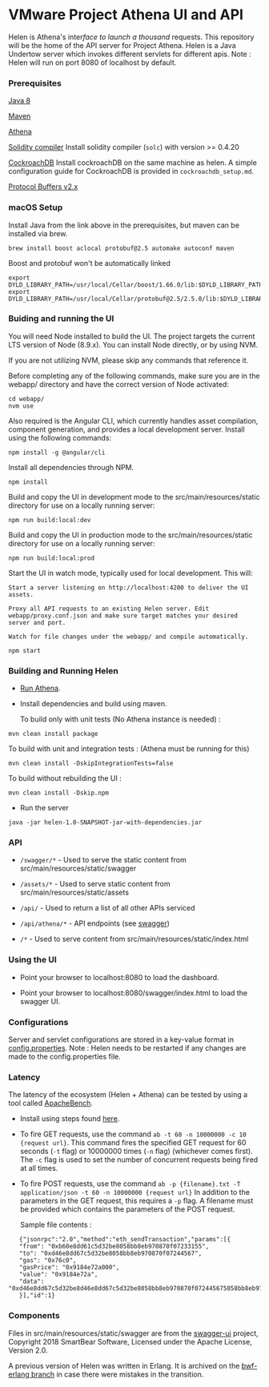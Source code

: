 # VMware Project Athena UI and API

Helen is Athena's inter*face to launch a thousand* requests. This
repository will be the home of the API server for Project
Athena. Helen is a Java Undertow server which invokes different
servlets for different apis. Note : Helen will run on port 8080 of
localhost by default.

### Prerequisites

[Java 8](http://www.oracle.com/technetwork/java/javase/downloads/jre8-downloads-2133155.html)

[Maven](https://www.rosehosting.com/blog/how-to-install-maven-on-ubuntu-16-04/)

[Athena](https://github.com/vmwathena/athena)

[Solidity compiler](http://solidity.readthedocs.io/en/v0.4.24/installing-solidity.html)
Install solidity compiler (`solc`) with version >= 0.4.20

[CockroachDB](https://www.cockroachlabs.com/docs/stable/install-cockroachdb.html)
Install cockroachDB on the same machine as helen. A simple configuration guide for CockroachDB is provided in `cockroachdb_setup.md`.

[Protocol Buffers v2.x](https://developers.google.com/protocol-buffers/docs/proto)


### macOS Setup

Install Java from the link above in the prerequisites, but maven can
be installed via brew.

```
brew install boost aclocal protobuf@2.5 automake autoconf maven
```

Boost and protobuf won't be automatically linked

```
export DYLD_LIBRARY_PATH=/usr/local/Cellar/boost/1.66.0/lib:$DYLD_LIBRARY_PATH
export DYLD_LIBRARY_PATH=/usr/local/Cellar/protobuf@2.5/2.5.0/lib:$DYLD_LIBRARY_PATH
```

### Buiding and running the UI

You will need Node installed to build the UI. The project targets the
current LTS version of Node (8.9.x). You can install Node directly, or
by using NVM.

If you are not utilizing NVM, please skip any commands that reference it.

Before completing any of the following commands, make sure you are in
the webapp/ directory and have the correct version of Node activated:

```
cd webapp/
nvm use
```

Also required is the Angular CLI, which currently handles asset
compilation, component generation, and provides a local development
server. Install using the following commands:

```
npm install -g @angular/cli
```

Install all dependencies through NPM.

```
npm install
```

Build and copy the UI in development mode to the src/main/resources/static
directory
for use on a locally running server:

```
npm run build:local:dev
```

Build and copy the UI in production mode to the src/main/resources/static directory
for use on a locally running server:

```
npm run build:local:prod
```

Start the UI in watch mode, typically used for local development. This will:

    Start a server listening on http://localhost:4200 to deliver the UI assets.

    Proxy all API requests to an existing Helen server. Edit webapp/proxy.conf.json and make sure target matches your desired server and port.

    Watch for file changes under the webapp/ and compile automatically.

```
npm start
```

### Building and Running Helen

 * [Run Athena](https://github.com/vmwathena/athena).

 * Install dependencies and build using maven.

   To build only with unit tests (No Athena instance is needed) :
```
mvn clean install package
```

   To build with unit and integration tests : (Athena must be running for this)
```
mvn clean install -DskipIntegrationTests=false
```

   To build without rebuilding the UI :
```
mvn clean install -Dskip.npm
```

 * Run the server

```
java -jar helen-1.0-SNAPSHOT-jar-with-dependencies.jar
```

### API

 * `/swagger/*` - Used to serve the static content from src/main/resources/static/swagger

 * `/assets/*` - Used to serve static content from src/main/resources/static/assets

 * `/api/` - Used to return a list of all other APIs serviced

 * `/api/athena/*` - API endpoints (see
   [swagger](https://github.com/vmwathena/helen/blob/master/src/main/resources/static/swagger.json))

 * `/*` - Used to serve content from src/main/resources/static/index.html

### Using the UI

 * Point your browser to localhost:8080 to load the dashboard.

 * Point your browser to localhost:8080/swagger/index.html to load the
   swagger UI.

### Configurations

Server and servlet configurations are stored in a key-value format in
[config.properties](https://github.com/vmwathena/helen/blob/master/config.properties).
Note : Helen needs to be restarted if any changes are made to the
config.properties file.

### Latency

The latency of the ecosystem (Helen + Athena) can be tested by using a
tool called
[ApacheBench](https://httpd.apache.org/docs/2.4/programs/ab.html).

 * Install using steps found
   [here](https://kuntalchandra.wordpress.com/2015/10/10/install-apache-bench-ubuntu-14-04/).

 * To fire GET requests, use the command `ab -t 60 -n 10000000 -c 10
   {request url}`.  This command fires the specified GET request for
   60 seconds (`-t` flag) or 10000000 times (`-n` flag) (whichever
   comes first). The `-c` flag is used to set the number of concurrent
   requests being fired at all times.

 * To fire POST requests, use the command `ab -p {filename}.txt -T
   application/json -t 60 -n 10000000 {request url}` In addition to
   the parameters in the GET request, this requires a `-p` flag. A
   filename must be provided which contains the parameters of the POST
   request.

   Sample file contents :

```
   {"jsonrpc":"2.0","method":"eth_sendTransaction","params":[{
   "from": "0xb60e8dd61c5d32be8058bb8eb970870f07233155",
   "to": "0xd46e8dd67c5d32be8058bb8eb970870f07244567",
   "gas": "0x76c0",
   "gasPrice": "0x9184e72a000",
   "value": "0x9184e72a",
   "data": "0xd46e8dd67c5d32be8d46e8dd67c5d32be8058bb8eb970870f072445675058bb8eb970870f072445675"
   }],"id":1}
```

### Components

Files in src/main/resources/static/swagger are from the
[swagger-ui](https://github.com/swagger-api/swagger-ui) project,
Copyright 2018 SmartBear Software, Licensed under the Apache License,
Version 2.0.

A previous version of Helen was written in Erlang. It is archived on
the [bwf-erlang
branch](https://github.com/vmwathena/helen/tree/bwf-erlang) in case
there were mistakes in the transition.
